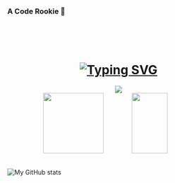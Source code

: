 ### A Code Rookie 👋
<br>
<br>
<br>
<h1 align="center">
  <a href="https://git.io/typing-svg">
    <img src="https://readme-typing-svg.herokuapp.com?center=true&Center=true&font=Fira+Code&size=36&pause=1000&color=300CF7&width=435&lines=LOVE+NEVER+EDNS" alt="Typing   SVG" />
  </a>
</h1>

<!-- 贪吃蛇代码贡献图 -->
<div align="center"><img src="https://cdn.jsdelivr.net/gh/sun0225SUN/sun0225SUN/contribution-snake/github-contribution-grid-snake.svg" /></div>


<!-- GitHub数据统计 -->
<div align="center">
  <img height="137px" src="https://github-readme-stats-lanbai-eleven.vercel.app/api?username=Lanbai-eleven&count_private=true&hide_title=true&hide_border=true&show_icons=trueline_height=21&theme=tokyonight&include_all_commits=true" />
  <img height="137px" width="40%" src="https://github-readme-stats-lanbai-eleven.vercel.app/api/top-langs/?username=Lanbai-eleven&count_private=true&hide_title=true&hide_border=true&layout=compact&langs_count=6&theme=tokyonight" />
</div>
<br>

![My GitHub stats](https://github-readme-stats-lanbai-eleven.vercel.app/api?username=Lanbai-eleven&show_icons=true&theme=tokyonight)


